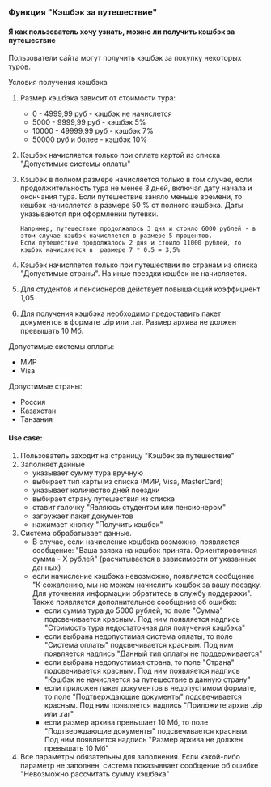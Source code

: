### Функция "Кэшбэк за путешествие"

#### Я как пользователь хочу узнать, можно ли получить кэшбэк за путешествие

Пользователи сайта могут получить кэшбэк за покупку некоторых туров.

Условия получения кэшбэка
1. Размер кэшбэка зависит от стоимости тура:
    - 0 - 4999,99 руб - кэшбэк не начислется
    - 5000 - 9999,99 руб - кэшбэк 5%
    - 10000 - 49999,99 руб - кэшбэк 7%
    - 50000 руб и более - кэшбэк 10%
2. Кэшбэк начисляется только при оплате картой из списка "Допустимые системы оплаты"
3. Кэшбэк в полном размере начисляется только в том случае, если продолжительность тура не менее 3
 дней, включая дату начала и окончания тура. Если путешествие заняло меньше времени, то кешбэк начисляется в размере 50
 % от полного кэшбэка. Даты указываются при оформлении путевки. 
 
    ```
    Например, путешествие продолжалось 3 дня и стоило 6000 рублей - в этом случае кэшбэк начисляется в размере 5 процентов.
    Если путешествие продолжалось 2 дня и стоило 11000 рублей, то кэшбэк начисляется в  размере 7 * 0.5 = 3,5%
    ```
 
4. Кэшбэк начисляется только при путешествии по странам из списка "Допустимые страны". На иные поездки кэшбэк не начисляется.
5. Для студентов и пенсионеров действует повышающий коэффициент 1,05
6. Для получения кэшбэка необходимо предоставить пакет документов в формате .zip или .rar. Размер архива не должен превышать 10 Мб.

Допустимые системы оплаты:
- МИР
- Visa

Допустимые страны:
- Россия
- Казахстан
- Танзания

#### Use case:
1. Пользователь заходит на страницу "Кэшбэк за путешествие"
2. Заполняет данные
    - указывает сумму тура вручную
    - выбирает тип карты из списка (МИР, Visa, MasterCard)
    - указывает количество дней поездки
    - выбирает страну путешествия из списка
    - ставит галочку "Являюсь студентом или пенсионером"
    - загружает пакет документов
    - нажимает кнопку "Получить кэшбэк"
3. Система обрабатывает данные. 
    - В случае, если начисление кэшбэка возможно, появляется сообщение: "Ваша заявка на кэшбэк принята. Ориентировочная сумма - Х рублей" (расчитывается в зависимости от указанных данных)
    - если начисление кэшбэка невозможно, появляется сообщение "К сожалению, мы не можем начислить кэшбэк за вашу поездку. Для уточнения информации обратитесь в службу поддержки". Также появляется дополнительное сообщение об ошибке:
        - если сумма тура до 5000 рублей, то поле "Сумма" подсвечивается красным. Под ним появляется надпись "Стоимость тура недостаточная для получения кэшбэка"
        - если выбрана недопустимая система оплаты, то поле "Система оплаты" подсвечивается красным. Под ним появляется надпись "Данный тип оплаты не поддерживается"
        - если выбрана недопустимая страна, то поле "Страна" подсвечивается красным. Под ним появляется надпись "Кэшбэк не начисляется за путешествие в данную страну"
        - если приложен пакет документов в недопустимом формате, то поле "Подтверждающие документы" подсвечивается красным. Под ним появляется надпись "Приложите архив .zip или .rar"
        - если размер архива превышает 10 Мб, то поле "Подтверждающие документы" подсвечивается красным. Под ним появляется надпись "Размер архива не должен превышать 10 Мб"
4. Все параметры обязательны для заполнения. Если какой-либо параметр не заполнен, система показыввает сообщение об ошибке "Невозможно рассчитать сумму кэшбэка"

